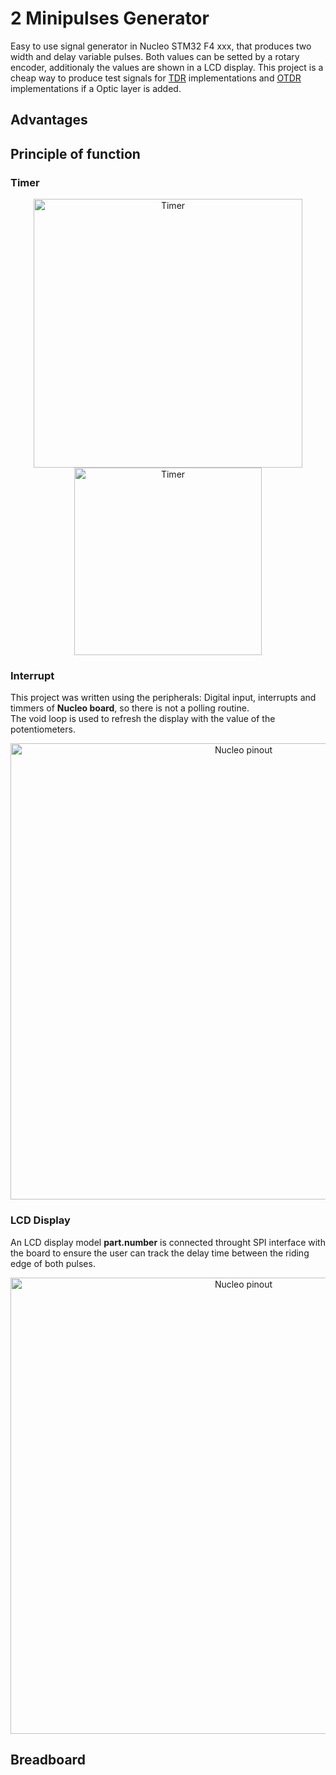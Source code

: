 # 2 Minipulses Generator

Easy to use signal generator in Nucleo STM32 F4 xxx, that produces two width and delay variable pulses. Both values can be setted by a rotary encoder, additionaly the values are shown in a LCD display. 
This project is a cheap way to produce test signals for [TDR](https://en.wikipedia.org/wiki/Time-domain_reflectometer) implementations and [OTDR](https://en.wikipedia.org/wiki/Optical_time-domain_reflectometer)
implementations if a Optic layer is added.

## Advantages 


## Principle of function 

### Timer 

<p align="center">
	<img alt="Timer" width="430" src="">
	<img alt="Timer" width="300" src="">
</p>

### Interrupt
This project was written using the peripherals: Digital input, interrupts and timmers of **Nucleo board**, so there is not a polling routine.  
The void loop is used to refresh  the display with the value of the potentiometers.

<p align="center">
	<img alt="Nucleo pinout" width="730" src="">
</p>

### LCD Display
An LCD display model **part.number** is connected throught SPI interface with the board to ensure the user can track the delay time between the riding edge of both pulses.
<p align="center">
	<img alt="Nucleo pinout" width="730" src="">
</p>



## Breadboard
